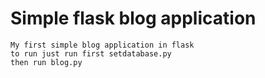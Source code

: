# Simple flask blog application
    My first simple blog application in flask
    to run just run first setdatabase.py 
    then run blog.py